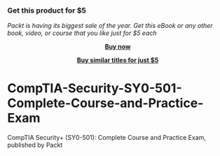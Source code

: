 
### Get this product for $5

<i>Packt is having its biggest sale of the year. Get this eBook or any other book, video, or course that you like just for $5 each</i>


<b><p align='center'>[Buy now](https://packt.link/9781838826352)</p></b>


<b><p align='center'>[Buy similar titles for just $5](https://subscription.packtpub.com/search)</p></b>


# CompTIA-Security-SY0-501-Complete-Course-and-Practice-Exam
CompTIA Security+ (SY0-501): Complete Course and Practice Exam, published by Packt
